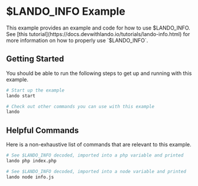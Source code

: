 $LANDO_INFO Example
===================

This example provides an example and code for how to use $LANDO_INFO. See [this tutorial](https://docs.devwithlando.io/tutorials/lando-info.html) for more information on how to properly use `$LANDO_INFO`.

Getting Started
---------------

You should be able to run the following steps to get up and running with this example.

```bash
# Start up the example
lando start

# Check out other commands you can use with this example
lando
```

Helpful Commands
----------------

Here is a non-exhaustive list of commands that are relevant to this example.

```bash
# See $LANDO_INFO decoded, imported into a php variable and printed
lando php index.php

# See $LANDO_INFO decoded, imported into a node variable and printed
lando node info.js
```
